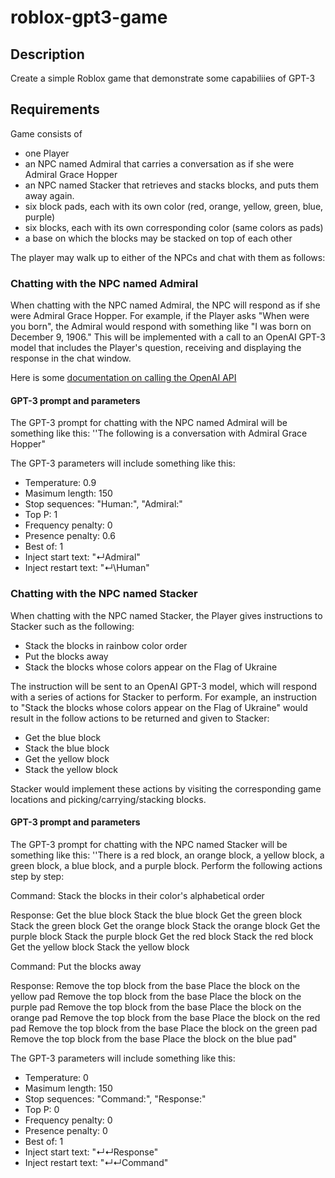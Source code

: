 # roblox-gpt3-game
## Description
Create a simple Roblox game that demonstrate some capabiliies of GPT-3

## Requirements
Game consists of
- one Player
- an NPC named Admiral that carries a conversation as if she were Admiral Grace Hopper
- an NPC named Stacker that retrieves and stacks blocks, and puts them away again.
- six block pads, each with its own color (red, orange, yellow, green, blue, purple)
- six blocks, each with its own corresponding color (same colors as pads)
- a base on which the blocks may be stacked on top of each other

The player may walk up to either of the NPCs and chat with them as follows:

### Chatting with the NPC named Admiral
When chatting with the NPC named Admiral, the NPC will respond as if she were Admiral Grace Hopper. For example, if the Player asks "When were you born", the Admiral would respond with something like "I was born on December 9, 1906." This will be implemented with a call to an OpenAI GPT-3 model that includes the Player's question, receiving and displaying the response in the chat window.

Here is some [documentation on calling the OpenAI API](https://beta.openai.com/docs/api-reference/introduction)

#### GPT-3 prompt and parameters
The GPT-3 prompt for chatting with the NPC named Admiral will be something like this:
''The following is a conversation with Admiral Grace Hopper"

The GPT-3 parameters will include something like this:
- Temperature: 0.9
- Masimum length: 150
- Stop sequences: "Human:", "Admiral:"
- Top P: 1
- Frequency penalty: 0
- Presence penalty: 0.6
- Best of: 1
- Inject start text: "↵Admiral"
- Inject restart text: "↵\Human"

### Chatting with the NPC named Stacker
When chatting with the NPC named Stacker, the Player gives instructions to Stacker such as the following:
- Stack the blocks in rainbow color order
- Put the blocks away
- Stack the blocks whose colors appear on the Flag of Ukraine

The instruction will be sent to an OpenAI GPT-3 model, which will respond with a series of actions for Stacker to perform. For example, an instruction to "Stack the blocks whose colors appear on the Flag of Ukraine" would result in the follow actions to be returned and given to Stacker:
- Get the blue block
- Stack the blue block
- Get the yellow block
- Stack the yellow block

Stacker would implement these actions by visiting the corresponding game locations and picking/carrying/stacking blocks.

#### GPT-3 prompt and parameters
The GPT-3 prompt for chatting with the NPC named Stacker will be something like this:
''There is a red block, an orange block, a yellow block, a green block, a blue block, and a purple block. Perform the following actions step by step:

Command: Stack the blocks in their color's alphabetical order

Response: 
Get the blue block
Stack the blue block
Get the green block
Stack the green block
Get the orange block
Stack the orange block
Get the purple block
Stack the purple block
Get the red block
Stack the red block
Get the yellow block
Stack the yellow block

Command: Put the blocks away

Response: 
Remove the top block from the base
Place the block on the yellow pad
Remove the top block from the base
Place the block on the purple pad
Remove the top block from the base
Place the block on the orange pad
Remove the top block from the base
Place the block on the red pad
Remove the top block from the base
Place the block on the green pad
Remove the top block from the base
Place the block on the blue pad"

The GPT-3 parameters will include something like this:
- Temperature: 0
- Masimum length: 150
- Stop sequences: "Command:", "Response:"
- Top P: 0
- Frequency penalty: 0
- Presence penalty: 0
- Best of: 1
- Inject start text: "↵↵Response"
- Inject restart text: "↵↵Command"
